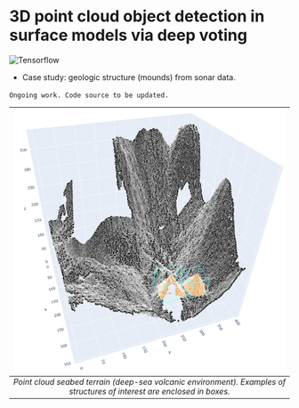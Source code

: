 # 3D point cloud object detection in surface models via deep voting
![Tensorflow](https://img.shields.io/badge/Implemented%20in-Tensorflow-green.svg) <br>

- Case study: geologic structure (mounds) from sonar data.

`Ongoing work. Code source to be updated.`


| ![sample](https://raw.githubusercontent.com/cjuliani/tf-3D-SS-GCN/main/site1.PNG) |
|:--:|
| *Point cloud seabed terrain (deep-sea volcanic environment). Examples of structures of interest are enclosed in boxes.*
